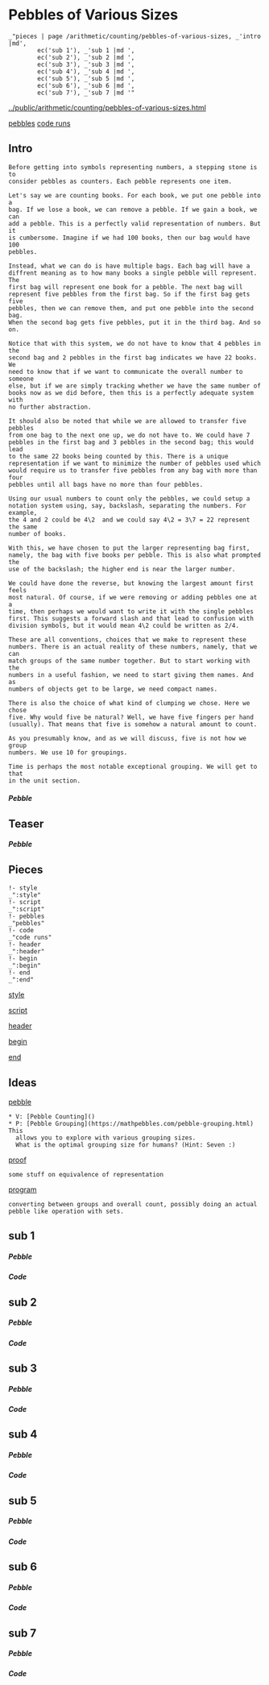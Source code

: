 # Pebbles of Various Sizes

    _"pieces | page /arithmetic/counting/pebbles-of-various-sizes, _'intro |md',
            ec('sub 1'), _'sub 1 |md ',
            ec('sub 2'), _'sub 2 |md ',
            ec('sub 3'), _'sub 3 |md ',
            ec('sub 4'), _'sub 4 |md ',
            ec('sub 5'), _'sub 5 |md ',
            ec('sub 6'), _'sub 6 |md ',
            ec('sub 7'), _'sub 7 |md '"

[../public/arithmetic/counting/pebbles-of-various-sizes.html](# "save:")

[pebbles](#pebble "h5: | .join \n")
[code runs](#code "h5: | .join \n")

## Intro

    Before getting into symbols representing numbers, a stepping stone is to
    consider pebbles as counters. Each pebble represents one item.

    Let's say we are counting books. For each book, we put one pebble into a
    bag. If we lose a book, we can remove a pebble. If we gain a book, we can
    add a pebble. This is a perfectly valid representation of numbers. But it
    is cumbersome. Imagine if we had 100 books, then our bag would have 100
    pebbles. 

    Instead, what we can do is have multiple bags. Each bag will have a
    diffrent meaning as to how many books a single pebble will represent. The
    first bag will represent one book for a pebble. The next bag will
    represent five pebbles from the first bag. So if the first bag gets five
    pebbles, then we can remove them, and put one pebble into the second bag.
    When the second bag gets five pebbles, put it in the third bag. And so on. 

    Notice that with this system, we do not have to know that 4 pebbles in the
    second bag and 2 pebbles in the first bag indicates we have 22 books. We
    need to know that if we want to communicate the overall number to someone
    else, but if we are simply tracking whether we have the same number of
    books now as we did before, then this is a perfectly adequate system with
    no further abstraction. 

    It should also be noted that while we are allowed to transfer five pebbles
    from one bag to the next one up, we do not have to. We could have 7
    pebbles in the first bag and 3 pebbles in the second bag; this would lead
    to the same 22 books being counted by this. There is a unique
    representation if we want to minimize the number of pebbles used which
    would require us to transfer five pebbles from any bag with more than four
    pebbles until all bags have no more than four pebbles. 

    Using our usual numbers to count only the pebbles, we could setup a
    notation system using, say, backslash, separating the numbers. For example,
    the 4 and 2 could be 4\2  and we could say 4\2 = 3\7 = 22 represent the same
    number of books. 

    With this, we have chosen to put the larger representing bag first,
    namely, the bag with five books per pebble. This is also what prompted the
    use of the backslash; the higher end is near the larger number. 

    We could have done the reverse, but knowing the largest amount first feels
    most natural. Of course, if we were removing or adding pebbles one at a
    time, then perhaps we would want to write it with the single pebbles
    first. This suggests a forward slash and that lead to confusion with
    division symbols, but it would mean 4\2 could be written as 2/4. 

    These are all conventions, choices that we make to represent these
    numbers. There is an actual reality of these numbers, namely, that we can
    match groups of the same number together. But to start working with the
    numbers in a useful fashion, we need to start giving them names. And as
    numbers of objects get to be large, we need compact names. 

    There is also the choice of what kind of clumping we chose. Here we chose
    five. Why would five be natural? Well, we have five fingers per hand
    (usually). That means that five is somehow a natural amount to count. 

    As you presumably know, and as we will discuss, five is not how we group
    numbers. We use 10 for groupings. 

    Time is perhaps the most notable exceptional grouping. We will get to that
    in the unit section. 

    
##### Pebble

## Teaser

##### Pebble

## Pieces

    !- style
    _":style"
    !- script
    _":script"
    !- pebbles
    _"pebbles"
    !- code
    _"code runs"
    !- header
    _":header"
    !- begin
    _":begin"
    !- end
    _":end"



[style]() 

[script]()

[header]()

[begin]()

[end]()


## Ideas

[pebble]()

    * V: [Pebble Counting]() 
    * P: [Pebble Grouping](https://mathpebbles.com/pebble-grouping.html) This
      allows you to explore with various grouping sizes.
      What is the optimal grouping size for humans? (Hint: Seven :)



[proof]()

    some stuff on equivalence of representation

[program]()

    converting between groups and overall count, possibly doing an actual
    pebble like operation with sets. 


## sub 1




##### Pebble


##### Code


## sub 2




##### Pebble


##### Code


## sub 3




##### Pebble


##### Code


## sub 4




##### Pebble


##### Code


## sub 5




##### Pebble


##### Code


## sub 6




##### Pebble


##### Code


## sub 7




##### Pebble


##### Code


